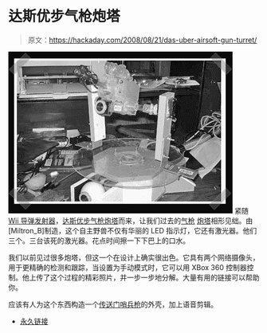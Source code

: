 # 达斯优步气枪炮塔

> 原文：<https://hackaday.com/2008/08/21/das-uber-airsoft-gun-turret/>

![](img/b8cce9cb81cda485da143f26f7025871.png)
紧随 [Wii 导弹发射器](http://www.hackaday.com/2008/08/15/wiimote-missle-launcher/)，[达斯优步气枪炮塔](http://www.instructables.com/id/Das_Uber_Airsoft_Gun_Turret/)而来，让我们过去的[气枪](http://www.hackaday.com/2007/01/14/airsoft-turret-2-0/) [炮塔](http://www.hackaday.com/2006/12/10/usb-airsoft-turret/)相形见绌。由[Miltron_B]制造，这个自主野兽不仅有华丽的 LED 指示灯，它还有激光器。他们三个。三台该死的激光器。花点时间擦一下下巴上的口水。

我们以前见过很多炮塔，但这一个在设计上确实很出色。它具有两个网络摄像头，用于更精确的检测和跟踪，当设置为手动模式时，它可以用 XBox 360 控制器控制。他上传了这个过程的精彩照片，并一步一步地分解。大量有用的链接可以帮助你。

应该有人为这个东西构造一个[传送门哨兵枪](http://www.youtube.com/watch?v=DAV8PhczbgE)的外壳，加上语音剪辑。

*   [永久链接](http://www.instructables.com/id/Das_Uber_Airsoft_Gun_Turret/)